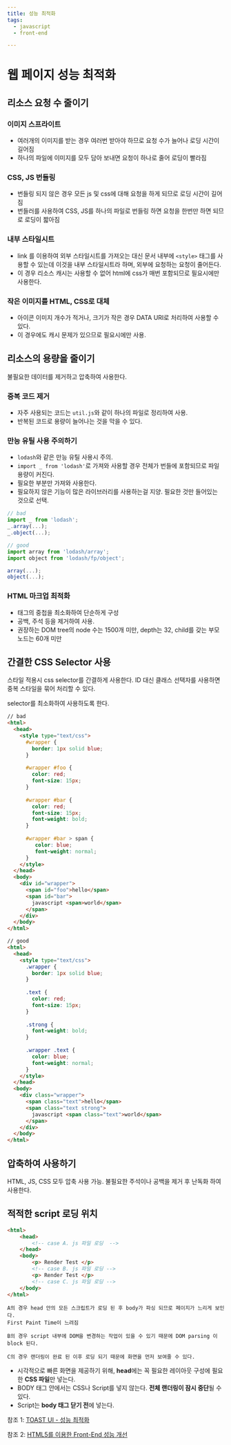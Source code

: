 ```yaml
---
title: 성능 최적화
tags:
  - javascript
  - front-end

---
```


# 웹 페이지 성능 최적화

## 리소스 요청 수 줄이기

### 이미지 스프라이트

- 여러개의 이미지를 받는 경우 여러번 받아야 하므로 요청 수가 늘어나 로딩 시간이 길어짐
- 하나의 파일에 이미지를 모두 담아 보내면 요청이 하나로 줄어 로딩이 빨라짐

### CSS, JS 번들링

* 번들링 되지 않은 경우 모든 js 및 css에 대해 요청을 하게 되므로 로딩 시간이 길어짐
* 번들러를 사용하여 CSS, JS를 하나의 파일로 번들링 하면 요청을 한번만 하면 되므로 로딩이 짧아짐

### 내부 스타일시트

- link 를 이용하여 외부 스타일시트를 가져오는 대신 문서 내부에 `<style>` 태그를 사용할 수 있는데 이것을 내부 스타일시트라 하며, 외부에 요청하는 요청이 줄어든다.
- 이 경우 리소스 캐시는 사용할 수 없어 html에 css가 매번 포함되므로 필요시에만 사용한다.

### 작은 이미지를 HTML, CSS로 대체

- 아이콘 이미지 개수가 적거나, 크기가 작은 경우 DATA URI로 처리하여 사용할 수 있다.
- 이 경우에도 캐시 문제가 있으므로 필요시에만 사용.

## 리소스의 용량을 줄이기

불필요한 데이터를 제거하고 압축하여 사용한다.

### 중복 코드 제거

- 자주 사용되는 코드는 `util.js`와 같이 하나의 파일로 정리하여 사용.
- 반복된 코드로 용량이 늘어나는 것을 막을 수 있다.

### 만능 유틸 사용 주의하기

- `lodash`와 같은 만능 유틸 사용시 주의.
- `import _ from 'lodash'`로 가져와 사용할 경우 전체가 번들에 포함되므로 파일 용량이 커진다. 
- 필요한 부분만 가져와 사용한다.
- 필요하지 않은 기능이 많은 라이브러리를 사용하는걸 지양. 필요한 것만 들어있는 것으로 선택.

```javascript
// bad
import _ from 'lodash';
_.array(...);
_.object(...);

// good
import array from 'lodash/array';
import object from 'lodash/fp/object';

array(...);
object(...);
```



### HTML 마크업 최적화

- 태그의 중첩을 최소화하여 단순하게 구성
- 공백, 주석 등을 제거하여 사용.
- 권장하는 DOM tree의 node 수는 1500개 미만, depth는 32, child를 갖는 부모 노드는 60개 미만

## 간결한 CSS Selector 사용

스타일 적용시 css selector를 간결하게 사용한다. ID 대신 클래스 선택자를 사용하면 중복 스타일을 묶어 처리할 수 있다.

selector를 최소화하여 사용하도록 한다.

```html
// bad
<html>
  <head>
    <style type="text/css">
      #wrapper {
        border: 1px solid blue; 
      }
      
      #wrapper #foo {
        color: red;
        font-size: 15px;
      }
      
      #wrapper #bar {
        color: red;
        font-size: 15px;
        font-weight: bold;
      }
      
      #wrapper #bar > span {
         color: blue;
         font-weight: normal;
      }
    </style>
  </head>
  <body>
    <div id="wrapper">
      <span id="foo">hello</span>
      <span id="bar">
        javascript <span>world</span>
      </span>
    </div>
  </body>
</html>
```



```html
// good
<html>
  <head>
    <style type="text/css">
      .wrapper {
        border: 1px solid blue; 
      }
      
      .text {
        color: red;
        font-size: 15px;
      }
      
      .strong {
        font-weight: bold;
      }
      
      .wrapper .text {
        color: blue;
        font-weight: normal;
      }
    </style>
  </head>
  <body>
    <div class="wrapper">
      <span class="text">hello</span>
      <span class="text strong">
        javascript <span class="text">world</span>
      </span>
    </div>
  </body>
</html>
```

## 압축하여 사용하기

HTML, JS, CSS 모두 압축 사용 가능. 불필요한 주석이나 공백을 제거 후 난독화 하여 사용한다.



## 적적한 script 로딩 위치

```html
<html>
    <head>
        <!-- case A. js 파일 로딩  -->
    </head>
    <body>
        <p> Render Test </p>
        <!-- case B. js 파일 로딩 -->
        <p> Render Test </p>
        <!-- case C. js 파일 로딩 -->
    </body>
</html>
```

```
A의 경우 head 안의 모든 스크립트가 로딩 된 후 body가 파싱 되므로 페이지가 느리게 보인다.
First Paint Time이 느려짐

B의 경우 script 내부에 DOM을 변경하는 작업이 있을 수 있기 때문에 DOM parsing 이 block 된다.

C의 경우 랜더링이 완료 된 이후 로딩 되기 때문에 화면을 먼저 보여줄 수 있다.
```

- 시각적으로 빠른 화면을 제공하기 위해, **head**에는 꼭 필요한 레이아웃 구성에 필요한 **CSS 파일**만 넣는다.
- BODY 태그 안에서는 CSS나 Script를 넣지 않는다. **전체 랜더링이 잠시 중단**될 수 있다.
- Script는 **body 태그 닫기 전**에 넣는다.




참조 1: [TOAST UI - 성능 최적화](https://ui.toast.com/fe-guide/ko_PERFORMANCE#%EA%B0%84%E%B2%B0%ED%95%9C-css-%EC%84%A0%ED%83%9D%EC%9E%90-%EC%82%AC%EC%9A%A9)

참조 2: [HTML5를 이용한 Front-End 성능 개선](https://sculove.github.io/slides/performanceWithHTML5/#/23)
